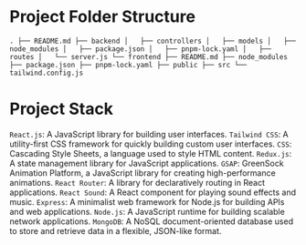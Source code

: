 # Project Folder Structure
`
.
├── README.md
├── backend
│   ├── controllers
│   ├── models
│   ├── node_modules
│   ├── package.json
│   ├── pnpm-lock.yaml
│   ├── routes
│   └── server.js
└── frontend
    ├── README.md
    ├── node_modules
    ├── package.json
    ├── pnpm-lock.yaml
    ├── public
    ├── src
    └── tailwind.config.js
`

# Project Stack
`React.js`: A JavaScript library for building user interfaces.
`Tailwind CSS`: A utility-first CSS framework for quickly building custom user interfaces.
`CSS`: Cascading Style Sheets, a language used to style HTML content.
`Redux.js`: A state management library for JavaScript applications.
`GSAP`: GreenSock Animation Platform, a JavaScript library for creating high-performance animations.
`React Router`: A library for declaratively routing in React applications.
`React Sound`: A React component for playing sound effects and music.
`Express`: A minimalist web framework for Node.js for building APIs and web applications.
`Node.js`: A JavaScript runtime for building scalable network applications.
`MongoDB`: A NoSQL document-oriented database used to store and retrieve data in a flexible, JSON-like format.
